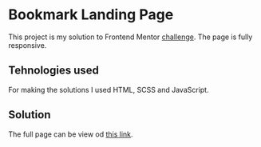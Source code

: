 # Bookmark Landing Page

This project is my solution to Frontend Mentor [challenge](https://www.frontendmentor.io/challenges/manage-landing-page-SLXqC6P5). The page is fully responsive.

## Tehnologies used

For making the solutions I used HTML, SCSS and JavaScript.

## Solution

The full page can be view od [this link](https://mateok51.github.io/Manage-Landing-page-Challenge/).
